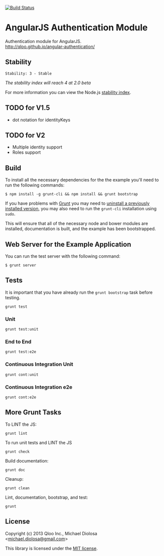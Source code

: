 [![Build Status](https://travis-ci.org/qloo/angular-authentication.png)](https://travis-ci.org/qloo/angular-authentication)

# AngularJS Authentication Module

Authentication module for AngularJS.  
http://qloo.github.io/angular-authentication/

## Stability

```
Stability: 3 - Stable
```

*The stability index will reach 4 at 2.0 beta*

For more information you can view the Node.js [stability index](http://nodejs.org/api/all.html#all_stability_index).

## TODO for V1.5

- dot notation for identityKeys

## TODO for V2

- Multiple identity support
- Roles support

## Build

To install all the necessary dependencies for the the example you'll need to run the following commands:

```
$ npm install -g grunt-cli && npm install && grunt bootstrap
```

If you have problems with [Grunt](http://gruntjs.com/) you may need to [uninstall a previously installed version](http://gruntjs.com/getting-started), you may also need to run the `grunt-cli` installation using `sudo`.

This will ensure that all of the necessary node and bower modules are installed, documentation is built, and the example has been bootstrapped.

## Web Server for the Example Application

You can run the test server with the following command:

```
$ grunt server
```

## Tests

It is important that you have already run the `grunt bootstrap` task before testing.

```
grunt test
```

### Unit

```
grunt test:unit
```

### End to End

```
grunt test:e2e
```

### Continuous Integration Unit

```
grunt cont:unit
```

### Continuous Integration e2e

```
grunt cont:e2e
```

## More Grunt Tasks

To LINT the JS:

```
grunt lint
```

To run unit tests and LINT the JS

```
grunt check
```

Build documentation:

```
grunt doc
```

Cleanup:

```
grunt clean
```

Lint, documentation, bootstrap, and test:

```
grunt
```

## License

Copyright (c) 2013 Qloo Inc., Michael Diolosa <[michael.diolosa@gmail.com](mailto:michael.diolosa@gmail.com)>

This library is licensed under the [MIT license](http://opensource.org/licenses/MIT).
